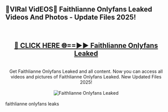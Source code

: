<h2>🔴VIRal VidEOS🔴 Faithlianne Onlyfans Leaked Videos And Photos - Update Files 2025!</h2>
<br>
<div align="center">
<h2><a href="https://virallinks.top/odZfE0" rel="nofollow">🔴 CLICK HERE 🌐==►► Faithlianne Onlyfans Leaked</a></h2>
<br>
Get Faithlianne Onlyfans Leaked and all content. Now you can access all videos and pictures of Faithlianne Onlyfans Leaked. New Updated Files 2025!
<br>
<br>
<a href="https://virallinks.top/odZfE0" rel="nofollow" data-target="animated-image.originalLink"><img src="https://i.imgur.com/dJHk4Zq.gif)" alt="Faithlianne Onlyfans Leaked" style="max-width: 100%; display: inline-block;" data-target="animated-image.originalImage"></a>
</div>
<br>
faithlianne onlyfans leaks